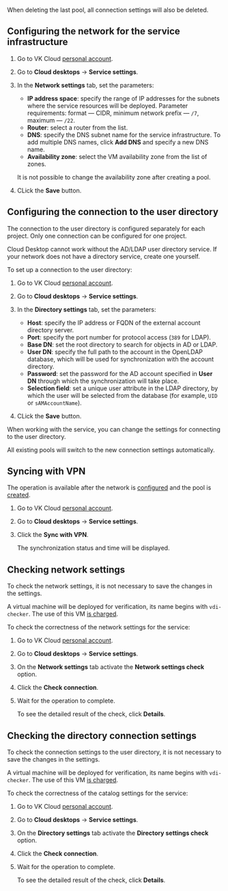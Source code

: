 When deleting the last pool, all connection settings will also be deleted.

## Configuring the network for the service infrastructure

1. Go to VK Cloud [personal account](https://mcs.mail.ru/app/en).
1. Go to **Cloud desktops** → **Service settings**.
1. In the **Network settings** tab, set the parameters:

   - **IP address space**: specify the range of IP addresses for the subnets where the service resources will be deployed. Parameter requirements: format — CIDR, minimum network prefix — `/7`, maximum — `/22`.
   - **Router**: select a router from the list.
   - **DNS**: specify the DNS subnet name for the service infrastructure. To add multiple DNS names, click **Add DNS** and specify a new DNS name.
   - **Availability zone**: select the VM availability zone from the list of zones.

    <warn>

    It is not possible to change the availability zone after creating a pool.

    </warn>

1. CLick the **Save** button.

## Configuring the connection to the user directory

The connection to the user directory is configured separately for each project. Only one connection can be configured for one project.

<warn>

Cloud Desktop cannot work without the AD/LDAP user directory service. If your network does not have a directory service, create one yourself.

</warn>

To set up a connection to the user directory:

1. Go to VK Cloud [personal account](https://mcs.mail.ru/app/en).
1. Go to **Cloud desktops** → **Service settings**.
1. In the **Directory settings** tab, set the parameters:

   - **Host**: specify the IP address or FQDN of the external account directory server.
   - **Port**: specify the port number for protocol access (`389` for LDAP).
   - **Base DN**: set the root directory to search for objects in AD or LDAP.
   - **User DN**: specify the full path to the account in the OpenLDAP database, which will be used for synchronization with the account directory.
   - **Password**: set the password for the AD account specified in **User DN** through which the synchronization will take place.
   - **Selection field**: set a unique user attribute in the LDAP directory, by which the user will be selected from the database (for example, `UID` or `sAMAccountName`).

1. CLick the **Save** button.

<info>

When working with the service, you can change the settings for connecting to the user directory.

All existing pools will switch to the new connection settings automatically.

</info>

## Syncing with VPN

The operation is available after the network is [configured](#configuring_the_network_for_the_service_infrastructure) and the pool is [created](../desktops-pool/add/).

1. Go to VK Cloud [personal account](https://mcs.mail.ru/app/en).
1. Go to **Cloud desktops** → **Service settings**.
1. Click the **Sync with VPN**.

   The synchronization status and time will be displayed.

## Checking network settings

To check the network settings, it is not necessary to save the changes in the settings.

<warn>

A virtual machine will be deployed for verification, its name begins with `vdi-checker`. The use of this VM [is charged](/en/base/iaas/tariffication).

</warn>

To check the correctness of the network settings for the service:

1. Go to VK Cloud [personal account](https://mcs.mail.ru/app/en).
1. Go to **Cloud desktops** → **Service settings**.
1. On the **Network settings** tab activate the **Network settings check** option.
1. Click the **Check connection**.
1. Wait for the operation to complete.

   To see the detailed result of the check, click **Details**.

## Checking the directory connection settings

To check the connection settings to the user directory, it is not necessary to save the changes in the settings.

<warn>

A virtual machine will be deployed for verification, its name begins with `vdi-checker`. The use of this VM [is charged](/en/base/iaas/tariffication).

</warn>

To check the correctness of the catalog settings for the service:

1. Go to VK Cloud [personal account](https://mcs.mail.ru/app/en).
1. Go to **Cloud desktops** → **Service settings**.
1. On the **Directory settings** tab activate the **Directory settings check** option.
1. Click the **Check connection**.
1. Wait for the operation to complete.

   To see the detailed result of the check, click **Details**.
